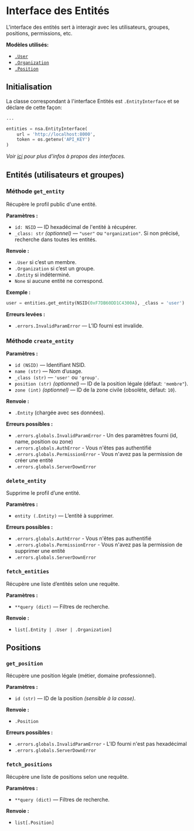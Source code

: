 # Interface des Entités

L'interface des entités sert à interagir avec les utilisateurs, groupes, positions, permissions, etc.

**Modèles utilisés:**

* [`.User`](/docs/models/entities/user.md)
* [`.Organization`](/docs/models/entities/organization.md)
* [`.Position`](/docs/models/entities/position.md)

## Initialisation

La classe correspondant à l'interface Entités est `.EntityInterface` et se déclare de cette façon:

```py
...

entities = nsa.EntityInterface(
	url = 'http://localhost:8000',
	token = os.getenv('API_KEY')
)
```

*Voir [ici](/docs/interfaces/README.md) pour plus d'infos à propos des interfaces.*


## Entités (utilisateurs et groupes)

### Méthode `get_entity`

Récupère le profil public d'une entité.

**Paramètres :**

* `id: NSID` — ID hexadécimal de l'entité à récupérer.
* `_class: str` *(optionnel)* — `"user"` ou `"organization"`.
  Si non précisé, recherche dans toutes les entités.

**Renvoie :**

* `.User` si c’est un membre.
* `.Organization` si c’est un groupe.
* `.Entity` si indéterminé.
* `None` si aucune entité ne correspond.

**Exemple :**

```py
user = entities.get_entity(NSID(0xF7DB60DD1C4300A), _class = 'user')
```

**Erreurs levées :**

* `.errors.InvalidParamError` — L’ID fourni est invalide.


### Méthode `create_entity`

**Paramètres :**

* `id (NSID)` — Identifiant NSID.
* `name (str)` — Nom d’usage.
* `_class (str)` — `'user'` ou `'group'`.
* `position (str)` *(optionnel)* — ID de la position légale (défaut: `'membre"`).
* `zone (int)` *(optionnel)* — ID de la zone civile (obsolète, défaut: `10`).

**Renvoie :**

* `.Entity` (chargée avec ses données).

**Erreurs possibles :**

* `.errors.globals.InvalidParamError` - Un des paramètres fourni (id, name, position ou zone)
* `.errors.globals.AuthError` - Vous n'êtes pas authentifié
* `.errors.globals.PermissionError` - Vous n'avez pas la permission de créer une entité
* `.errors.globals.ServerDownError`


### `delete_entity`

Supprime le profil d’une entité.

**Paramètres :**

* `entity (.Entity)` — L’entité à supprimer.

**Erreurs possibles :**

* `.errors.globals.AuthError` - Vous n'êtes pas authentifié
* `.errors.globals.PermissionError` - Vous n'avez pas la permission de supprimer une entité
* `.errors.globals.ServerDownError`

### `fetch_entities`

Récupère une liste d’entités selon une requête.

**Paramètres :**

* `**query (dict)` — Filtres de recherche.

**Renvoie :**

* `list[.Entity | .User | .Organization]`


## Positions

### `get_position`

Récupère une position légale (métier, domaine professionnel).

**Paramètres :**

* `id (str)` — ID de la position *(sensible à la casse)*.

**Renvoie :**

* `.Position`

**Erreurs possibles :**

* `.errors.globals.InvalidParamError` - L'ID fourni n'est pas hexadécimal
* `.errors.globals.ServerDownError`


### `fetch_positions`

Récupère une liste de positions selon une requête.

**Paramètres :**

* `**query (dict)` — Filtres de recherche.

**Renvoie :**

* `list[.Position]`